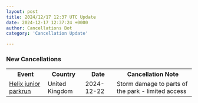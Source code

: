 ```yaml
---
layout: post
title: 2024/12/17 12:37 UTC Update
date: 2024-12-17 12:37:24 +0000
author: Cancellations Bot
category: 'Cancellation Update'

---
```


<h3>New Cancellations</h3>
<div class='hscrollable'>
<table style='width: 100%'>
    <tr>
        <th>Event</th>
        <th>Country</th>
        <th>Date</th>
        <th>Cancellation Note</th>
    </tr>
    <tr>
        <td><a href="https://www.parkrun.org.uk/helix-juniors">Helix junior parkrun</a></td>
        <td>United Kingdom</td>
        <td>2024-12-22</td>
        <td>Storm damage to parts of the park - limited access</td>
    </tr>
</table>
</div>

